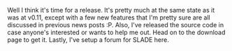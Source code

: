 Well I think it's time for a release. It's pretty much at the same state as it was at v0.11, except with a few new features that I'm pretty sure are all discussed in previous news posts :P. Also, I've released the source code in case anyone's interested or wants to help me out. Head on to the download page to get it. Lastly, I've setup a forum for SLADE here.